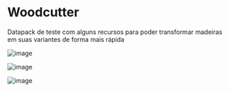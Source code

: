 ﻿# Woodcutter

Datapack de teste com alguns recursos para poder transformar madeiras em suas variantes de forma mais rápida

![image](https://github.com/odnols/Woodcutter/assets/56841881/d64b556b-97de-44c4-b0fd-73bb157df207)

![image](https://github.com/odnols/Woodcutter/assets/56841881/d936e6ed-5dda-4c3e-9ae8-6aeacdd4dfd1)

![image](https://github.com/odnols/Woodcutter/assets/56841881/339ebe2a-f48f-432b-970e-97e74c07e2d2)
